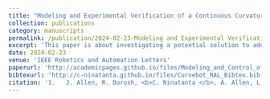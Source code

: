 ```yaml
---
title: "Modeling and Experimental Verification of a Continuous Curvature-Based Soft Growing Manipulator"
collection: publications
category: manuscripts
permalink: /publication/2024-02-23-Modeling and Experimental Verification of a Continuous Curvature-Based Soft Growing Manipulator
excerpt: 'This paper is about investigating a potential solution to address the limitations of precise control for a tendon-driven soft robot. Additionally, we provide an experimental verification of its inverse kinematic model verified by using three positions, resulting in errors of less than 8%.'
date: 2024-02-23
venue: 'IEEE Robotics and Automation Letters'
paperurl: 'http://academicpages.github.io/files/Modeling_and_Control_of_a_Continuous_Curvature_based_Soft_Growing_Manipulator.pdf'
bibtexurl: 'http://c-ninatanta.github.io/files/Curvebot_RAL_Bibtex.bib'
citation: '1.	J. Allen, R. Dorosh, <b>C. Ninatanta </b>, A. Allen, L. Shui, K. Yoshida, J. Luo, M. Luo, "Modeling and Experimental Verification of a Continuous Curvature-Based Soft Growing Manipulator," in IEEE Robotics and Automation Letters, vol. 9, no. 4, pp. 3594-3600, April 2024'
---
```


<!--The contents above will be part of a list of publications, if the user clicks the link for the publication than the contents of section will be rendered as a full page, allowing you to provide more information about the paper for the reader. When publications are displayed as a single page, the contents of the above "citation" field will automatically be included below this section in a smaller font.
-->
